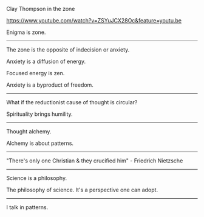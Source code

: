Clay Thompson in the zone

<a href="https://www.youtube.com/watch?v=ZSYuJCX28Oc&feature=youtu.be" target="_blank">https://www.youtube.com/watch?v=ZSYuJCX28Oc&feature=youtu.be</a>

Enigma is zone.

---

The zone is the opposite of indecision or anxiety.

Anxiety is a diffusion of energy.

Focused energy is zen.

Anxiety is a byproduct of freedom.

---

What if the reductionist cause of thought is circular?

Spirituality brings humility.

---

Thought alchemy.

Alchemy is about patterns.

---

"There's only one Christian & they crucified him" - Friedrich Nietzsche

---

Science is a philosophy.

The philosophy of science. It's a perspective one can adopt.

---

I talk in patterns.
